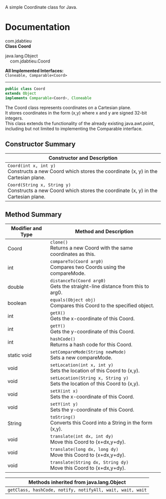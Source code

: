 A simple Coordinate class for Java.

# Documentation

com.jdabtieu<br>
**Class Coord**

java.lang.Object<br>
&nbsp;&nbsp;&nbsp;&nbsp;com.jdabtieu.Coord

**All Implemented Interfaces:**<br>
`Cloneable, Comparable<Coord>`
___
```java
public class Coord
extends Object
implements Comparable<Coord>, Cloneable
```
  
The Coord class represents coordinates on a Cartesian plane.<br>It stores coordinates in the form (x,y) where x and y are signed 32-bit integers.<br>This class extends the functionality of the already existing java.awt.point, including but not limited to implementing the Comparable interface.

## Constructor Summary

| Constructor and Description |
| --------------------------- |
| `Coord(int x, int y)`<br>Constructs a new Coord which stores the coordinate (x, y) in the Cartesian plane. |
| `Coord(String x, String y)`<br>Constructs a new Coord which stores the coordinate (x, y) in the Cartesian plane. |

## Method Summary

| Modifier and Type | Method and Description |
| ----------------- | ---------------------- |
| Coord | `clone()`<br>Returns a new Coord with the same coordinates as this. |
| int | `compareTo(Coord arg0)`<br>Compares two Coords using the compareMode. |
| double | `distanceTo(Coord arg0)`<br>Gets the straight-line distance from this to arg0. |
| boolean | `equals(Object obj)`<br>Compares this Coord to the specified object. |
| int | `getX()`<br>Gets the x-coordinate of this Coord. |
| int | `getY()`<br>Gets the y-coordinate of this Coord. |
| int | `hashCode()`<br>Returns a hash code for this Coord. |
| static void | `setCompareMode(String newMode)`<br>Sets a new compareMode. |
| void | `setLocation(int x, int y)`<br>Sets the location of this Coord to (x,y). |
| void | `setLocation(String x, String y)`<br>Sets the location of this Coord to (x,y). |
| void | `setX(int x)`<br>Sets the x-coordinate of this Coord. |
| void | `setY(int y)`<br>Sets the y-coordinate of this Coord. |
| String | `toString()`<br>Converts this Coord into a String in the form (x,y). |
| void | `translate(int dx, int dy)`<br>Move this Coord to (x+dx,y+dy). |
| void | `translate(long dx, long dy)`<br>Move this Coord to (x+dx,y+dy). |
| void | `translate(String dx, String dy)`<br>Move this Coord to (x+dx,y+dy). |

| Methods inherited from java.lang.Object |
| --------------------------------------- |
| `getClass, hashCode, notify, notifyAll, wait, wait, wait` |
